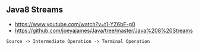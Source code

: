 ## Java8 Streams
- https://www.youtube.com/watch?v=t1-YZ6bF-g0
- https://github.com/joeyajames/Java/tree/master/Java%208%20Streams

```
Source -> Intermediate Operation -> Terminal Operation
```
